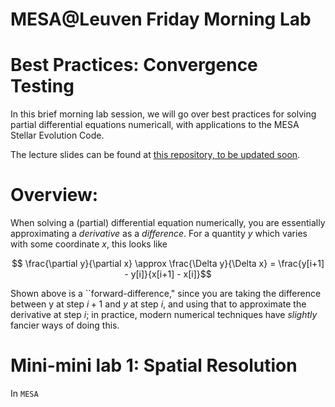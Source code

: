 
# MESA@Leuven Friday Morning Lab

# Best Practices: Convergence Testing 

In this brief morning lab session, we will go over best practices for solving partial differential equations numericall, with applications to the MESA Stellar Evolution Code.

The lecture slides can be found at [this repository, to be updated soon](https://broken-url.com). 

# Overview: 
When solving a (partial) differential equation numerically, you are essentially approximating a _derivative_ as a _difference_. For a quantity $y$ which varies with some coordinate $x$, this looks like

$$ \frac{\partial y}{\partial x} \approx \frac{\Delta y}{\Delta x} = \frac{y[i+1] - y[i]}{x[i+1] - x[i]}$$

Shown above is a ``forward-difference," since you are taking the difference between y at step $i+1$ and $y$ at step $i$, and using that to approximate the derivative at step $i$; in practice, modern numerical techniques have _slightly_ fancier ways of doing this. 

# Mini-mini lab 1: Spatial Resolution

In $\texttt{MESA}$
